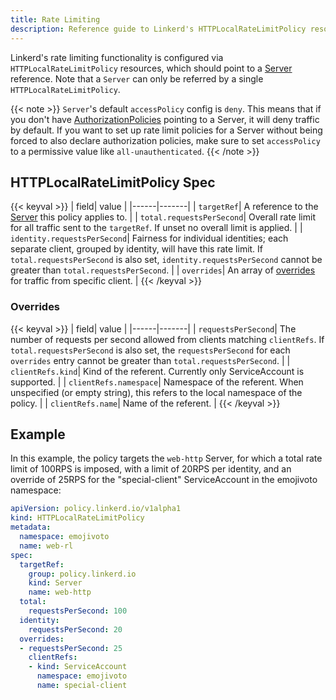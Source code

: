 ```yaml
---
title: Rate Limiting
description: Reference guide to Linkerd's HTTPLocalRateLimitPolicy resource
---
```


Linkerd's rate limiting functionality is configured via
`HTTPLocalRateLimitPolicy` resources, which should point to a
[Server](../reference/authorization-policy/#server) reference. Note that a
`Server` can only be referred by a single `HTTPLocalRateLimitPolicy`.

{{< note >}}
`Server`'s default `accessPolicy` config is `deny`. This means that if you don't
have [AuthorizationPolicies](../reference/authorization-policy/) pointing to a
Server, it will deny traffic by default. If you want to set up rate limit
policies for a Server without being forced to also declare authorization
policies, make sure to set `accessPolicy` to a permissive value like
`all-unauthenticated`.
{{< /note >}}

## HTTPLocalRateLimitPolicy Spec

{{< keyval >}}
| field| value |
|------|-------|
| `targetRef`| A reference to the [Server](../reference/authorization-policy/#server) this policy applies to. |
| `total.requestsPerSecond`| Overall rate limit for all traffic sent to the `targetRef`. If unset no overall limit is applied. |
| `identity.requestsPerSecond`| Fairness for individual identities; each separate client, grouped by identity, will have this rate limit. If `total.requestsPerSecond` is also set, `identity.requestsPerSecond` cannot be greater than `total.requestsPerSecond`. |
| `overrides`| An array of [overrides](#overrides) for traffic from specific client. |
{{< /keyval >}}

### Overrides

{{< keyval >}}
| field| value |
|------|-------|
| `requestsPerSecond`| The number of requests per second allowed from clients matching `clientRefs`. If `total.requestsPerSecond` is also set, the `requestsPerSecond` for each `overrides` entry cannot be greater than `total.requestsPerSecond`. |
| `clientRefs.kind`| Kind of the referent. Currently only ServiceAccount is supported. |
| `clientRefs.namespace`| Namespace of the referent. When unspecified (or empty string), this refers to the local namespace of the policy. |
| `clientRefs.name`| Name of the referent. |
{{< /keyval >}}

## Example

In this example, the policy targets the `web-http` Server, for which a total
rate limit of 100RPS is imposed, with a limit of 20RPS per identity, and an
override of 25RPS for the "special-client" ServiceAccount in the emojivoto
namespace:

```yaml
apiVersion: policy.linkerd.io/v1alpha1
kind: HTTPLocalRateLimitPolicy
metadata:
  namespace: emojivoto
  name: web-rl
spec:
  targetRef:
    group: policy.linkerd.io
    kind: Server
    name: web-http
  total:
    requestsPerSecond: 100
  identity:
    requestsPerSecond: 20
  overrides:
  - requestsPerSecond: 25
    clientRefs:
    - kind: ServiceAccount
      namespace: emojivoto
      name: special-client
```
